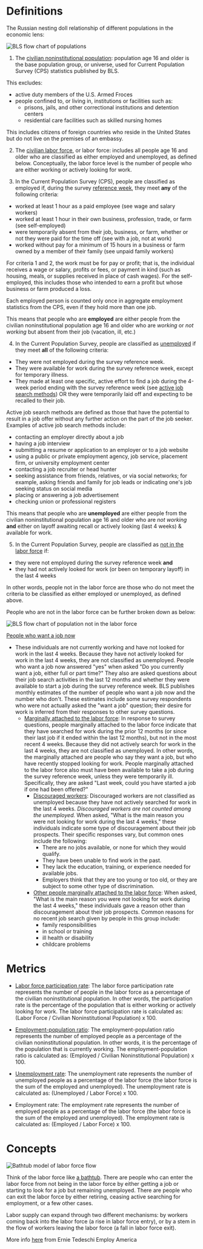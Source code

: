 # Definitions
The Russian nesting doll relationship of different populations in the economic lens:

![BLS flow chart of populations](../../.imgs/laborforce.jpg)
1. The [civilian noninstitutional population](https://www.bls.gov/cps/definitions.htm#population): population age 16 and older is the base population group, or universe, used for Current Population Survey (CPS) statistics published by BLS.

This excludes:
* active duty members of the U.S. Armed Froces
* people confined to, or living in, institutions or facilities such as:
    * prisons, jails, and other correctional institutions and detention centers
    * residential care facilities such as skilled nursing homes

This includes citizens of foreign countries who reside in the United States but do not live on the premises of an embassy.


2. The [civilian labor force](https://www.bls.gov/cps/definitions.htm#laborforce), or labor force: includes all people age 16 and older who are classified as either employed and unemployed, as defined below. Conceptually, the labor force level is the number of people who are either working or actively looking for work.

3. In the Current Population Survey (CPS), people are classified as employed if, during the survey [reference week](https://www.bls.gov/cps/definitions.htm#refweek), they meet **any** of the following criteria:

* worked at least 1 hour as a paid employee (see wage and salary workers)
* worked at least 1 hour in their own business, profession, trade, or farm (see self-employed)
* were temporarily absent from their job, business, or farm, whether or not they were paid for the time off (see with a job, not at work)
* worked without pay for a minimum of 15 hours in a business or farm owned by a member of their family (see unpaid family workers)

For criteria 1 and 2, the work must be for pay or profit; that is, the individual receives a wage or salary, profits or fees, or payment in kind (such as housing, meals, or supplies received in place of cash wages). For the self-employed, this includes those who intended to earn a profit but whose business or farm produced a loss.

Each employed person is counted only once in aggregate employment statistics from the CPS, even if they hold more than one job.

This means that people who are **employed** are either people from the civilian noninstitutional population age 16 and older who are _working_ or _not working_ but absent from their job (vacation, ill, etc.)

4. In the Current Population Survey, people are classified as [unemployed](https://www.bls.gov/cps/definitions.htm#unemployed) if they meet **all** of the following criteria:
* They were not employed during the survey reference week.
* They were available for work during the survey reference week, except for temporary illness.
* They made at least one specific, active effort to find a job during the 4-week period ending with the survey reference week (see [active job search methods](https://www.bls.gov/cps/definitions.htm#jobsearch)) OR they were temporarily laid off and expecting to be recalled to their job.

Active job search methods are defined as those that have the potential to result in a job offer without any further action on the part of the job seeker. Examples of active job search methods include:

* contacting an employer directly about a job
* having a job interview
* submitting a resume or application to an employer or to a job website
* using a public or private employment agency, job service, placement firm, or university employment center
* contacting a job recruiter or head hunter
* seeking assistance from friends, relatives, or via social networks; for example, asking friends and family for job leads or indicating one's job seeking status on social media
* placing or answering a job advertisement
* checking union or professional registers

This means that people who are **unemployed** are either people from the civilian noninstitutional population age 16 and older who are _not working_ **and** either on layoff awaiting recall or actively looking (last 4 weeks) & available for work.

5. In the Current Population Survey, people are classified as [not in the labor force](https://www.bls.gov/cps/definitions.htm#nilf) if:

* they were not employed during the survey reference week **and**
* they had not actively looked for work (or been on temporary layoff) in the last 4 weeks

In other words, people not in the labor force are those who do not meet the criteria to be classified as either employed or unemployed, as defined above.

People who are not in the labor force can be further broken down as below:

![BLS flow chart of population not in the labor force](../../.imgs/nilf.jpg)

[People who want a job now](https://www.bls.gov/cps/definitions.htm#wantajob)
* These individuals are not currently working and have not looked for work in the last 4 weeks. Because they have not actively looked for work in the last 4 weeks, they are not classified as unemployed. People who want a job now answered "yes" when asked "Do you currently want a job, either full or part time?" They also are asked questions about their job search activities in the last 12 months and whether they were available to start a job during the survey reference week. BLS publishes monthly estimates of the number of people who want a job now and the number who don't. These estimates include some survey respondents who were not actually asked the "want a job" question; their desire for work is inferred from their responses to other survey questions.
    * [Marginally attached to the labor force](https://www.bls.gov/cps/definitions.htm#marginallyattached): In response to survey questions, people marginally attached to the labor force indicate that they have searched for work during the prior 12 months (or since their last job if it ended within the last 12 months), but not in the most recent 4 weeks. Because they did not actively search for work in the last 4 weeks, they are not classified as unemployed. In other words, the marginally attached are people who say they want a job, but who have recently stopped looking for work. People marginally attached to the labor force also must have been available to take a job during the survey reference week, unless they were temporarily ill. Specifically, they are asked "Last week, could you have started a job if one had been offered?"
        * [Discouraged workers](https://www.bls.gov/cps/definitions.htm#discouraged): Discouraged workers are not classified as unemployed because they have not actively searched for work in the last 4 weeks. *Discouraged workers are not counted among the unemployed.* When asked, "What is the main reason you were not looking for work during the last 4 weeks," these individuals indicate some type of discouragement about their job prospects. Their specific responses vary, but common ones include the following:
            * There are no jobs available, or none for which they would qualify.
            * They have been unable to find work in the past.
            * They lack the education, training, or experience needed for available jobs.
            * Employers think that they are too young or too old, or they are subject to some other type of discrimination.
        * [Other people marginally attached to the labor force](https://www.bls.gov/cps/definitions.htm#othermarginal): When asked, "What is the main reason you were not looking for work during the last 4 weeks," these individuals gave a reason other than discouragement about their job prospects. Common reasons for no recent job search given by people in this group include:
            * family responsibilities
            * in school or training
            * ill health or disability
            * childcare problems




# Metrics
* [Labor force participation rate](https://www.bls.gov/cps/definitions.htm#lfpr): The labor force participation rate represents the number of people in the labor force as a percentage of the civilian noninstitutional population. In other words, the participation rate is the percentage of the population that is either working or actively looking for work. The labor force participation rate is calculated as: (Labor Force / Civilian Noninstitutional Population) x 100.

* [Employment-population ratio](https://www.bls.gov/cps/definitions.htm#epop): The employment-population ratio represents the number of employed people as a percentage of the civilian noninstitutional population. In other words, it is the percentage of the population that is currently working. The employment-population ratio is calculated as: (Employed / Civilian Noninstitutional Population) x 100.

* [Unemployment rate](https://www.bls.gov/cps/definitions.htm#ur): The unemployment rate represents the number of unemployed people as a percentage of the labor force (the labor force is the sum of the employed and unemployed). The unemployment rate is calculated as: (Unemployed / Labor Force) x 100.

* Employment rate: The employment rate represents the number of employed people as a percentage of the labor force (the labor force is the sum of the employed and unemployed). The employment rate is calculated as: (Employed / Labor Force) x 100.

# Concepts
![Bathtub model of labor force flow](../../.imgs/labor_force_flows.png)

Think of the labor force like [a bathtub](https://libertystreeteconomics.newyorkfed.org/2012/03/the-bathtub-model-of-unemployment-the-importance-of-labor-market-flow-dynamics.html). There are people who can enter the labor force from not being in the labor force by either getting a job or starting to look for a job but remaining unemployed. There are people who can exit the labor force by either retiring, ceasing active searching for employment, or a few other cases.

Labor supply can expand through two different mechanisms: by workers coming back into the labor force (a rise in labor force entry), or by a stem in the flow of workers leaving the labor force (a fall in labor force exit).

More info [here](https://www.employamerica.org/researchreports/participation-and-the-hot-labor-market/) from Ernie Tedeschi Employ America


